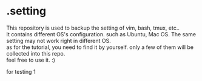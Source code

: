 # .setting
This repository is used to backup the setting of vim, bash, tmux, etc..  
It contains different OS's configuration. such as Ubuntu, Mac OS. The same setting may not work right in different OS.  
as for the tutorial, you need to find it by yourself. only a few of them will be collected into this repo.  
feel free to use it. :)  

for testing 1
